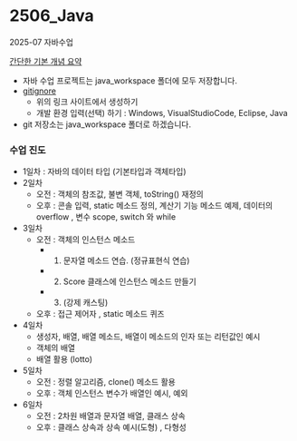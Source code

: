 # 2506_Java

2025-07 자바수업

[간단한 기본 개념 요약](https://github.com/kimsewhee/classTest/tree/main/docs)

- 자바 수업 프로젝트는 java_workspace 폴더에 모두 저장합니다.
- [gitignore](https://www.toptal.com/developers/gitignore/)
  - 위의 링크 사이트에서 생성하기
  - 개발 환경 입력(선택) 하기 : Windows, VisualStudioCode, Eclipse, Java
- git 저장소는 java_workspace 폴더로 하겠습니다.

### 수업 진도

- 1일차 : 자바의 데이터 타입 (기본타입과 객체타입)
- 2일차
  - 오전 : 객체의 참조값, 불변 객체, toString() 재정의
  - 오후 : 콘솔 입력, static 메소드 정의, 계산기 기능 메소드 예제, 데이터의 overflow , 변수 scope, switch 와 while
- 3일차
  - 오전 : 객체의 인스턴스 메소드 
    - 1) 문자열 메소드 연습. (정규표현식 연습)
    - 2) Score 클래스에 인스턴스 메소드 만들기 
    - 3) (강제 캐스팅)
  - 오후 : 접근 제어자 , static 메소드 퀴즈
- 4일차
  - 생성자, 배열, 배열 메소드, 배열이 메소드의 인자 또는 리턴값인 예시
  - 객체의 배열
  - 배열 활용 (lotto)
- 5일차
  - 오전 : 정렬 알고리즘, clone() 메소드 활용
  - 오후 : 객체 인스턴스 변수가 배열인 예시, 예외
- 6일차
  - 오전 : 2차원 배열과 문자열 배열, 클래스 상속
  - 오후 : 클래스 상속과 상속 예시(도형) , 다형성
